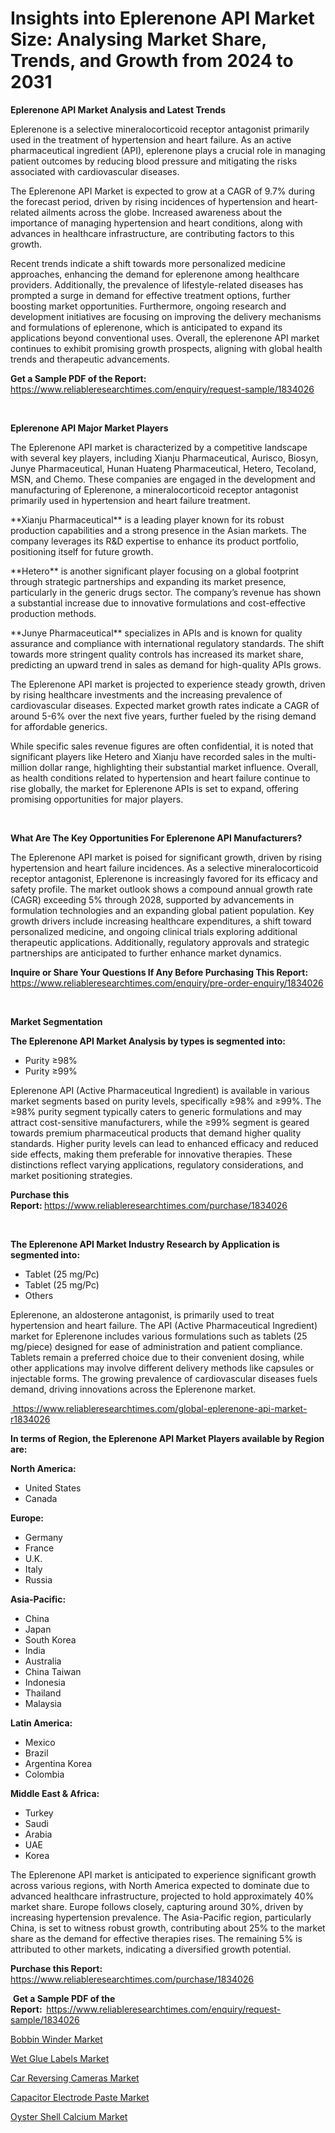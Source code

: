 <p><h1>Insights into Eplerenone API Market Size: Analysing Market Share, Trends, and Growth from 2024 to 2031</h1></p><p><strong>Eplerenone API Market Analysis and Latest Trends</strong></p>
<p><p>Eplerenone is a selective mineralocorticoid receptor antagonist primarily used in the treatment of hypertension and heart failure. As an active pharmaceutical ingredient (API), eplerenone plays a crucial role in managing patient outcomes by reducing blood pressure and mitigating the risks associated with cardiovascular diseases.</p><p>The Eplerenone API Market is expected to grow at a CAGR of 9.7% during the forecast period, driven by rising incidences of hypertension and heart-related ailments across the globe. Increased awareness about the importance of managing hypertension and heart conditions, along with advances in healthcare infrastructure, are contributing factors to this growth. </p><p>Recent trends indicate a shift towards more personalized medicine approaches, enhancing the demand for eplerenone among healthcare providers. Additionally, the prevalence of lifestyle-related diseases has prompted a surge in demand for effective treatment options, further boosting market opportunities. Furthermore, ongoing research and development initiatives are focusing on improving the delivery mechanisms and formulations of eplerenone, which is anticipated to expand its applications beyond conventional uses. Overall, the eplerenone API market continues to exhibit promising growth prospects, aligning with global health trends and therapeutic advancements.</p></p>
<p><strong>Get a Sample PDF of the Report:&nbsp;</strong> <a href="https://www.reliableresearchtimes.com/enquiry/request-sample/1834026?utm_campaign=1454&utm_medium=2&utm_source=Github&utm_content=ia&utm_term=17102024&utm_id=eplerenone-api">https://www.reliableresearchtimes.com/enquiry/request-sample/1834026</a></p>
<p>&nbsp;</p>
<p><strong>Eplerenone API Major Market Players</strong></p>
<p><p>The Eplerenone API market is characterized by a competitive landscape with several key players, including Xianju Pharmaceutical, Aurisco, Biosyn, Junye Pharmaceutical, Hunan Huateng Pharmaceutical, Hetero, Tecoland, MSN, and Chemo. These companies are engaged in the development and manufacturing of Eplerenone, a mineralocorticoid receptor antagonist primarily used in hypertension and heart failure treatment.</p><p>**Xianju Pharmaceutical** is a leading player known for its robust production capabilities and a strong presence in the Asian markets. The company leverages its R&D expertise to enhance its product portfolio, positioning itself for future growth. </p><p>**Hetero** is another significant player focusing on a global footprint through strategic partnerships and expanding its market presence, particularly in the generic drugs sector. The company’s revenue has shown a substantial increase due to innovative formulations and cost-effective production methods.</p><p>**Junye Pharmaceutical** specializes in APIs and is known for quality assurance and compliance with international regulatory standards. The shift towards more stringent quality controls has increased its market share, predicting an upward trend in sales as demand for high-quality APIs grows.</p><p>The Eplerenone API market is projected to experience steady growth, driven by rising healthcare investments and the increasing prevalence of cardiovascular diseases. Expected market growth rates indicate a CAGR of around 5-6% over the next five years, further fueled by the rising demand for affordable generics.</p><p>While specific sales revenue figures are often confidential, it is noted that significant players like Hetero and Xianju have recorded sales in the multi-million dollar range, highlighting their substantial market influence. Overall, as health conditions related to hypertension and heart failure continue to rise globally, the market for Eplerenone APIs is set to expand, offering promising opportunities for major players.</p></p>
<p>&nbsp;</p>
<p><strong>What Are The Key Opportunities For Eplerenone API Manufacturers?</strong></p>
<p><p>The Eplerenone API market is poised for significant growth, driven by rising hypertension and heart failure incidences. As a selective mineralocorticoid receptor antagonist, Eplerenone is increasingly favored for its efficacy and safety profile. The market outlook shows a compound annual growth rate (CAGR) exceeding 5% through 2028, supported by advancements in formulation technologies and an expanding global patient population. Key growth drivers include increasing healthcare expenditures, a shift toward personalized medicine, and ongoing clinical trials exploring additional therapeutic applications. Additionally, regulatory approvals and strategic partnerships are anticipated to further enhance market dynamics.</p></p>
<p><strong>Inquire or Share Your Questions If Any Before Purchasing This Report:</strong> <a href="https://www.reliableresearchtimes.com/enquiry/pre-order-enquiry/1834026?utm_campaign=1454&utm_medium=2&utm_source=Github&utm_content=ia&utm_term=17102024&utm_id=eplerenone-api">https://www.reliableresearchtimes.com/enquiry/pre-order-enquiry/1834026</a></p>
<p>&nbsp;</p>
<p><strong>Market Segmentation</strong></p>
<p><strong>The Eplerenone API Market Analysis by types is segmented into:</strong></p>
<p><ul><li>Purity ≥98%</li><li>Purity ≥99%</li></ul></p>
<p><p>Eplerenone API (Active Pharmaceutical Ingredient) is available in various market segments based on purity levels, specifically ≥98% and ≥99%. The ≥98% purity segment typically caters to generic formulations and may attract cost-sensitive manufacturers, while the ≥99% segment is geared towards premium pharmaceutical products that demand higher quality standards. Higher purity levels can lead to enhanced efficacy and reduced side effects, making them preferable for innovative therapies. These distinctions reflect varying applications, regulatory considerations, and market positioning strategies.</p></p>
<p><strong>Purchase this Report:&nbsp;</strong><a href="https://www.reliableresearchtimes.com/purchase/1834026?utm_campaign=1454&utm_medium=2&utm_source=Github&utm_content=ia&utm_term=17102024&utm_id=eplerenone-api">https://www.reliableresearchtimes.com/purchase/1834026</a></p>
<p>&nbsp;</p>
<p><strong>The Eplerenone API Market Industry Research by Application is segmented into:</strong></p>
<p><ul><li>Tablet (25 mg/Pc)</li><li>Tablet (25 mg/Pc)</li><li>Others</li></ul></p>
<p><p>Eplerenone, an aldosterone antagonist, is primarily used to treat hypertension and heart failure. The API (Active Pharmaceutical Ingredient) market for Eplerenone includes various formulations such as tablets (25 mg/piece) designed for ease of administration and patient compliance. Tablets remain a preferred choice due to their convenient dosing, while other applications may involve different delivery methods like capsules or injectable forms. The growing prevalence of cardiovascular diseases fuels demand, driving innovations across the Eplerenone market.</p></p>
<p><a href="https://www.reliableresearchtimes.com/global-eplerenone-api-market-r1834026?utm_campaign=1454&utm_medium=2&utm_source=Github&utm_content=ia&utm_term=17102024&utm_id=eplerenone-api">&nbsp;https://www.reliableresearchtimes.com/global-eplerenone-api-market-r1834026</a></p>
<p><strong>In terms of Region, the Eplerenone API Market Players available by Region are:</strong></p>
<p>
    <p> <strong> North America: </strong>
        <ul>
            <li>United States</li>
            <li>Canada</li>
        </ul>
        </p> 
    <p> <strong> Europe: </strong>
        <ul>
            <li>Germany</li>
            <li>France</li>
            <li>U.K.</li>
            <li>Italy</li>
            <li>Russia</li>
        </ul>
        </p> 
    <p> <strong> Asia-Pacific: </strong>
        <ul>
            <li>China</li>
            <li>Japan</li>
            <li>South Korea</li>
            <li>India</li>
            <li>Australia</li>
            <li>China Taiwan</li>
            <li>Indonesia</li>
            <li>Thailand</li>
            <li>Malaysia</li>
        </ul>
        </p> 
    <p> <strong> Latin America: </strong>
        <ul>
            <li>Mexico</li>
            <li>Brazil</li>
            <li>Argentina Korea</li>
            <li>Colombia</li>
        </ul>
        </p> 
    <p> <strong> Middle East & Africa: </strong>
        <ul>
            <li>Turkey</li>
            <li>Saudi</li>
            <li>Arabia</li>
            <li>UAE</li>
            <li>Korea</li>
        </ul>
    </p>
    </p>
<p><p>The Eplerenone API market is anticipated to experience significant growth across various regions, with North America expected to dominate due to advanced healthcare infrastructure, projected to hold approximately 40% market share. Europe follows closely, capturing around 30%, driven by increasing hypertension prevalence. The Asia-Pacific region, particularly China, is set to witness robust growth, contributing about 25% to the market share as the demand for effective therapies rises. The remaining 5% is attributed to other markets, indicating a diversified growth potential.</p></p>
<p><strong>Purchase this Report: </strong><a href="https://www.reliableresearchtimes.com/purchase/1834026?utm_campaign=1454&utm_medium=2&utm_source=Github&utm_content=ia&utm_term=17102024&utm_id=eplerenone-api">https://www.reliableresearchtimes.com/purchase/1834026</a></p>
<p>&nbsp;<strong>Get a Sample PDF of the Report:&nbsp;&nbsp;</strong><a href="https://www.reliableresearchtimes.com/enquiry/request-sample/1834026?utm_campaign=1454&utm_medium=2&utm_source=Github&utm_content=ia&utm_term=17102024&utm_id=eplerenone-api">https://www.reliableresearchtimes.com/enquiry/request-sample/1834026</a></p>
<p><strong></strong></p>
<p><p><a href="https://issuu.com/reportprime-2/docs/bobbin-winder-market-size-2030.pptx_02622dae2dc108?utm_campaign=1454&utm_medium=2&utm_source=Github&utm_content=ia&utm_term=17102024&utm_id=eplerenone-api">Bobbin Winder Market</a></p><p><a href="https://www.linkedin.com/pulse/wet-glue-labels-momentum-charting-85-cagr-path-2024-2031-hannibex-npchf?utm_campaign=1454&utm_medium=2&utm_source=Github&utm_content=ia&utm_term=17102024&utm_id=eplerenone-api">Wet Glue Labels Market</a></p><p><a href="https://www.linkedin.com/pulse/key-drivers-car-reversing-cameras-market-trends-future-jxyse?utm_campaign=1454&utm_medium=2&utm_source=Github&utm_content=ia&utm_term=17102024&utm_id=eplerenone-api">Car Reversing Cameras Market</a></p><p><a href="https://github.com/provorikovar/Market-Research-Report-List-6/blob/main/capacitor-electrode-paste-market.md?utm_campaign=1454&utm_medium=2&utm_source=Github&utm_content=ia&utm_term=17102024&utm_id=eplerenone-api">Capacitor Electrode Paste Market</a></p><p><a href="https://www.linkedin.com/pulse/oyster-shell-calcium-market-analysis-report-global-insights-region-1d5yf?utm_campaign=1454&utm_medium=2&utm_source=Github&utm_content=ia&utm_term=17102024&utm_id=eplerenone-api">Oyster Shell Calcium Market</a></p></p>